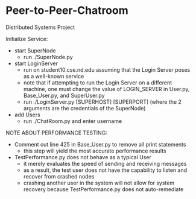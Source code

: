 # Peer-to-Peer-Chatroom
Distributed Systems Project


Initialize Service:
  - start SuperNode 
     - run ./SuperNode.py
  - start LoginServer
     - run on student10.cse.nd.edu assuming that the Login Server poses as a well-known service
     - note that if attempting to run the Login Server on a different machine, one must change the value of LOGIN_SERVER in User.py, Base_User.py, and SuperUser.py
     - run ./LoginServer.py [SUPERHOST] [SUPERPORT] (where the 2 arguments are the credentials of the SuperNode)
  - add Users
     - run ./ChatRoom.py and enter username
 
 
NOTE ABOUT PERFORMANCE TESTING:
- Comment out line 425 in Base_User.py to remove all print statements
   - this step will yield the most accurate performance results
- TestPerformance.py does not behave as a typical User
   - it merely evaluates the speed of sending and receiving messages
   - as a result, the test user does not have the capability to listen and recover from crashed nodes
   - crashing another user in the system will not allow for system recovery because TestPerformance.py does not auto-remediate 

